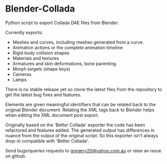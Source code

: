 # Blender-Collada
Python script to export Collada DAE files from Blender.

Currently exports:
- Meshes and curves, including meshes generated from a curve.
- Animation actions or the complete animation timeline
- Rigid body collision shapes
- Materials and textures
- Armatures and skin deformations, bone parenting.
- Morph targets (shape keys)
- Cameras
- Lamps

There is no stable release yet so clone the latest files from the repository to get the latest bug fixes and features.

Elements are given meaningful identifiers that can be related back to the original Blender document. Relating the XML tags back to Blender helps when editing the XML document post export.

Originally based on the 'Better Collada' exporter the code has been refactored and features added. The generated output has differences in nuance from the output of the original script. So this exporter isn't always drop-in compatible with 'Better Collada'.

Send bugs/queries requests to gregery20@yahoo.com.au or raise an issue on github.
